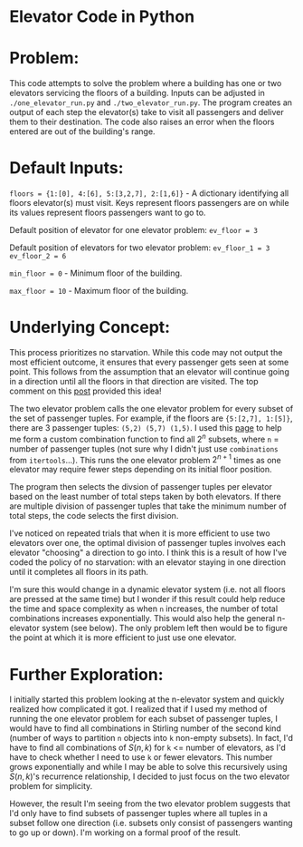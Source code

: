 # Elevator Code in Python

# Problem:

This code attempts to solve the problem where a building has one or two elevators servicing the floors of a building. Inputs can be adjusted in `./one_elevator_run.py` and `./two_elevator_run.py`. The program creates an output of each step the elevator(s) take to visit all passengers and deliver them to their destination. The code also raises an error when the floors entered are out of the building's range.


# Default Inputs:

`floors = {1:[0], 4:[6], 5:[3,2,7], 2:[1,6]}` - A dictionary identifying all floors elevator(s) must visit. Keys represent floors passengers are on while its values represent floors passengers want to go to.

Default position of elevator for one elevator problem:
`ev_floor = 3`

Default position of elevators for two elevator problem:
`ev_floor_1 = 3`
`ev_floor_2 = 6`

`min_floor = 0` - Minimum floor of the building.

`max_floor = 10` - Maximum floor of the building.


# Underlying Concept:

This process prioritizes no starvation. While this code may not output the most efficient outcome, it ensures that every passenger gets seen at some point. This follows from the assumption that an elevator will continue going in a direction until all the floors in that direction are visited. The top comment on this [post](https://softwareengineering.stackexchange.com/questions/331692/what-algorithm-is-used-by-elevators-to-find-the-shortest-path-to-travel-floor-or) provided this idea!

The two elevator problem calls the one elevator problem for every subset of the set of passenger tuples. For example, if the floors are `{5:[2,7], 1:[5]}`, there are 3 passenger tuples: `(5,2) (5,7) (1,5)`. I used this [page](https://blog.enterprisedna.co/how-to-generate-all-combinations-of-a-list-in-python/) to help me form a custom combination function to find all $2^n$ subsets, where `n` = number of passenger tuples (not sure why I didn't just use `combinations` from `itertools`...). This runs the one elevator problem $2^{n+1}$ times as one elevator may require fewer steps depending on its initial floor position.

The program then selects the divsion of passenger tuples per elevator based on the least number of total steps taken by both elevators. If there are multiple division of passenger tuples that take the minimum number of total steps, the code selects the first division.

I've noticed on repeated trials that when it is more efficient to use two elevators over one, the optimal division of passenger tuples involves each elevator "choosing" a direction to go into. I think this is a result of how I've coded the policy of no starvation: with an elevator staying in one direction until it completes all floors in its path.

I'm sure this would change in a dynamic elevator system (i.e. not all floors are pressed at the same time) but I wonder if this result could help reduce the time and space complexity as when `n` increases, the number of total combinations increases exponentially. This would also help the general n-elevator system (see below). The only problem left then would be to figure the point at which it is more efficient to just use one elevator.


# Further Exploration:

I initially started this problem looking at the n-elevator system and quickly realized how complicated it got. I realized that if I used my method of running the one elevator problem for each subset of passenger tuples, I would have to find all combinations in Stirling number of the second kind (number of ways to partition `n` objects into `k` non-empty subsets). In fact, I'd have to find all combinations of $S(n,k)$ for `k` <= number of elevators, as I'd have to check whether I need to use `k` or fewer elevators. This number grows exponentially and while I may be able to solve this recursively using $S(n,k)$'s recurrence relationship, I decided to just focus on the two elevator problem for simplicity.

However, the result I'm seeing from the two elevator problem suggests that I'd only have to find subsets of passenger tuples where all tuples in a subset follow one direction (i.e. subsets only consist of passengers wanting to go up or down). I'm working on a formal proof of the result.
